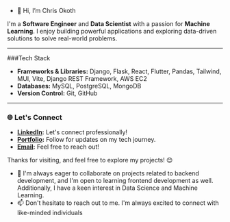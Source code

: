 - 👋 Hi, I’m Chris Okoth
 
I'm a **Software Engineer** and **Data Scientist** with a passion for **Machine Learning**. I enjoy building powerful applications and exploring data-driven solutions to solve real-world problems.

---

###Tech Stack

- **Frameworks & Libraries:** Django, Flask, React, Flutter, Pandas, Tailwind, MUI, Vite, Django REST Framework, AWS EC2
- **Databases:** MySQL, PostgreSQL, MongoDB
- **Version Control:** Git, GitHub

---

### 🌐 Let's Connect
- **[LinkedIn](https://www.linkedin.com/in/crispus-okoth-s-engineer/):** Let's connect professionally!
- **[Portfolio](https://chrisokothinfo.netlify.app/):** Follow for updates on my tech journey.
- **[Email](mailto:chrisokoth17@gmail.com):** Feel free to reach out!

Thanks for visiting, and feel free to explore my projects! 😊
- 💞️ I'm always eager to collaborate on projects related to backend development, and I'm open to learning frontend development as well. Additionally, I have a keen interest in Data Science and Machine Learning.
- 📫 Don't hesitate to reach out to me. I'm always excited to connect with like-minded individuals

<!---
chrisokoth/chrisokoth is a ✨ special ✨ repository because its `README.md` (this file) appears on your GitHub profile.
You can click the Preview link to take a look at your changes.
--->
